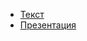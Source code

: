 - [Текст](https://docs.google.com/document/d/1egChA5aElpJBIpS4fqBSFxkuUa8BSlkB)
- [Презентация](https://docs.google.com/presentation/d/1CsiQPwrP3mk8YIVC3EMHJFsLEk_I03j7)

